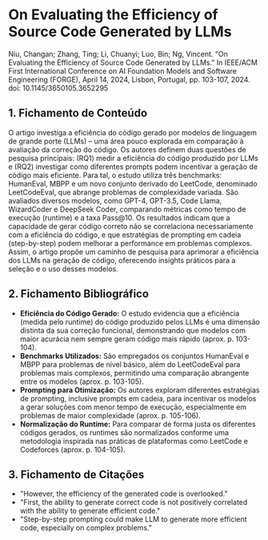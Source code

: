 # On Evaluating the Efficiency of Source Code Generated by LLMs

Niu, Changan; Zhang, Ting; Li, Chuanyi; Luo, Bin; Ng, Vincent. "On Evaluating the Efficiency of Source Code Generated by LLMs." In IEEE/ACM First International Conference on AI Foundation Models and Software Engineering (FORGE), April 14, 2024, Lisbon, Portugal, pp. 103-107, 2024. doi: 10.1145/3650105.3652295

## 1. Fichamento de Conteúdo

O artigo investiga a eficiência do código gerado por modelos de linguagem de grande porte (LLMs) – uma área pouco explorada em comparação à avaliação da correção do código. Os autores definem duas questões de pesquisa principais: (RQ1) medir a eficiência do código produzido por LLMs e (RQ2) investigar como diferentes prompts podem incentivar a geração de código mais eficiente. Para tal, o estudo utiliza três benchmarks: HumanEval, MBPP e um novo conjunto derivado do LeetCode, denominado LeetCodeEval, que abrange problemas de complexidade variada. São avaliados diversos modelos, como GPT-4, GPT-3.5, Code Llama, WizardCoder e DeepSeek Coder, comparando métricas como tempo de execução (runtime) e a taxa Pass@10. Os resultados indicam que a capacidade de gerar código correto não se correlaciona necessariamente com a eficiência do código, e que estratégias de prompting em cadeia (step-by-step) podem melhorar a performance em problemas complexos. Assim, o artigo propõe um caminho de pesquisa para aprimorar a eficiência dos LLMs na geração de código, oferecendo insights práticos para a seleção e o uso desses modelos.

## 2. Fichamento Bibliográfico

* **Eficiência do Código Gerado:** O estudo evidencia que a eficiência (medida pelo runtime) do código produzido pelos LLMs é uma dimensão distinta da sua correção funcional, demonstrando que modelos com maior acurácia nem sempre geram código mais rápido (aprox. p. 103-104).  
* **Benchmarks Utilizados:** São empregados os conjuntos HumanEval e MBPP para problemas de nível básico, além do LeetCodeEval para problemas mais complexos, permitindo uma comparação abrangente entre os modelos (aprox. p. 103-105).  
* **Prompting para Otimização:** Os autores exploram diferentes estratégias de prompting, inclusive prompts em cadeia, para incentivar os modelos a gerar soluções com menor tempo de execução, especialmente em problemas de maior complexidade (aprox. p. 105-106).  
* **Normalização do Runtime:** Para comparar de forma justa os diferentes códigos gerados, os runtimes são normalizados conforme uma metodologia inspirada nas práticas de plataformas como LeetCode e Codeforces (aprox. p. 104-105).

## 3. Fichamento de Citações

* "However, the efficiency of the generated code is overlooked."  
* "First, the ability to generate correct code is not positively correlated with the ability to generate efficient code."  
* "Step-by-step prompting could make LLM to generate more efficient code, especially on complex problems."

